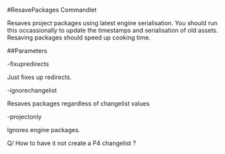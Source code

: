 #ResavePackages Commandlet

Resaves project packages using latest engine serialisation. You should run this occassionally to update the timestamps and serialisation of old assets. Resaving packages should speed up cooking time.

##Parameters

-fixupredirects

Just fixes up redirects.

-ignorechangelist

Resaves packages regardless of changelist values

-projectonly

Ignores engine packages.

Q/ How to have it not create a P4 changelist ?
